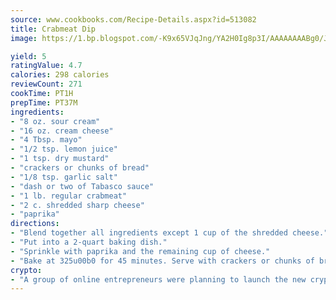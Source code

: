 ```yaml
---
source: www.cookbooks.com/Recipe-Details.aspx?id=513082
title: Crabmeat Dip
image: https://1.bp.blogspot.com/-K9x65VJqJng/YA2H0Ig8p3I/AAAAAAAABg0/JRKr7ZzesxofwlGw6YudXad_aQn9BD52QCLcBGAsYHQ/s299/2.png

yield: 5
ratingValue: 4.7
calories: 298 calories
reviewCount: 271
cookTime: PT1H
prepTime: PT37M
ingredients:
- "8 oz. sour cream"
- "16 oz. cream cheese"
- "4 Tbsp. mayo"
- "1/2 tsp. lemon juice"
- "1 tsp. dry mustard"
- "crackers or chunks of bread"
- "1/8 tsp. garlic salt"
- "dash or two of Tabasco sauce"
- "1 lb. regular crabmeat"
- "2 c. shredded sharp cheese"
- "paprika"
directions:
- "Blend together all ingredients except 1 cup of the shredded cheese."
- "Put into a 2-quart baking dish."
- "Sprinkle with paprika and the remaining cup of cheese."
- "Bake at 325u00b0 for 45 minutes. Serve with crackers or chunks of bread."
crypto:
- "A group of online entrepreneurs were planning to launch the new cryptocurrency on Thursday."
---
```

